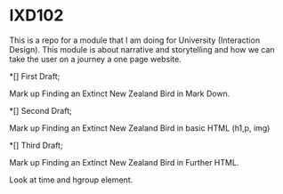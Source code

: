 # IXD102
This is a repo for a module that I am doing for University (Interaction Design). This module is about narrative and storytelling and how we can take the user on a journey a one page website. 

*[] First Draft;

Mark up Finding an Extinct New Zealand Bird in Mark Down.

*[] Second Draft;

Mark up Finding an Extinct New Zealand Bird in basic HTML (h1,p, img)

*[] Third Draft;

Mark up Finding an Extinct New Zealand Bird in Further HTML.

Look at time and hgroup element.
